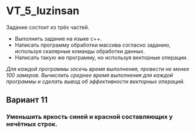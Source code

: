 # VT_5_luzinsan
  
  Задание состоит из трёх частей. 
   
  - Выполнить задание на языке с++. 
  - Написать программу обработки массива согласно заданию, используя скалярные команды обработки данных. 
  -  Написать такую же программу, но используя векторные операции. 
  
  _Для каждой программы засечь время выполнения,_ 
  _провести не менее 100 замеров._ 
  _Вычислить среднее время выполнения для каждой программы_ 
  _и сделать вывод об эффективности векторных операций._ 
  
  
 ## Вариант 11
  ### Уменьшить яркость синей и красной составляющих у нечётных строк.
